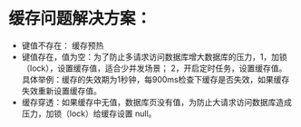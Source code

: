 # 缓存问题解决方案：
 - 键值不存在：
   缓存预热
 - 键值存在，值为空：为了防止多请求访问数据库增大数据库的压力，1，加锁（lock），设置缓存值，适合少并发场景；
        2，开启定时任务，设置缓存值。具体举例：缓存的失效期为1秒钟，每900ms检查下缓存是否失效，如果缓存失效重新设置缓存值。
 - 缓存穿透：如果缓存中无值，数据库页没有值，为防止大请求访问数据库造成压力，加锁（lock）给缓存设置 null。  